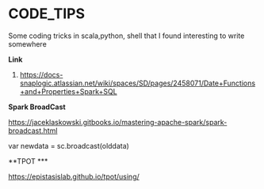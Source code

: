 # CODE_TIPS
Some coding tricks in scala,python, shell that I found interesting to write somewhere

**Link**
1. https://docs-snaplogic.atlassian.net/wiki/spaces/SD/pages/2458071/Date+Functions+and+Properties+Spark+SQL

**Spark BroadCast**

https://jaceklaskowski.gitbooks.io/mastering-apache-spark/spark-broadcast.html

var newdata = sc.broadcast(olddata)

**TPOT *** 

https://epistasislab.github.io/tpot/using/
